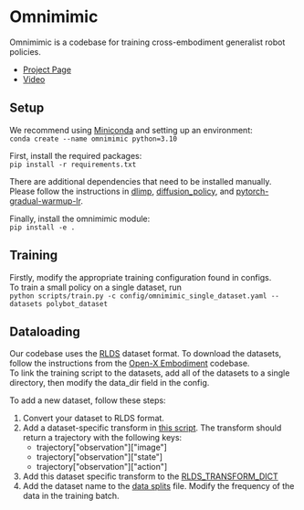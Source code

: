 # Omnimimic
Omnimimic is a codebase for training cross-embodiment generalist robot policies.

 * [Project Page](https://extreme-cross-embodiment.github.io)
 * [Video](https://www.youtube.com/watch?v=ljZ48IoaPTY)


## Setup
We recommend using [Miniconda](https://docs.conda.io/en/latest/miniconda.html) and setting up an environment:  \
    ```
    conda create --name omnimimic python=3.10
    ```

First, install the required packages:   \
    ```
    pip install -r requirements.txt
    ```

There are additional dependencies that need to be installed manually. Please follow the instructions in [dlimp](https://github.com/kvablack/dlimp), [diffusion_policy](https://github.com/real-stanford/diffusion_policy), and [pytorch-gradual-warmup-lr](https://github.com/ildoonet/pytorch-gradual-warmup-lr).


Finally, install the omnimimic module:   \
    ```
    pip install -e .
    ```

## Training
Firstly, modify the appropriate training configuration found in configs. \
To train a small policy on a single dataset, run \
    ```
    python scripts/train.py -c config/omnimimic_single_dataset.yaml --datasets polybot_dataset
    ```

## Dataloading
Our codebase uses the [RLDS](https://github.com/google-research/rlds) dataset format. To download the datasets, follow the instructions from the [Open-X Embodiment](https://github.com/google-deepmind/open_x_embodiment) codebase. \
To link the training script to the datasets, add all of the datasets to a single directory, then modify the data\_dir field in the config.


To add a new dataset, follow these steps:
1. Convert your dataset to RLDS format. 
2. Add a dataset-specific transform in [this script](https://github.com/JonathanYang0127/omnimimic/blob/release/omnimimic/data/rlds_data_transforms.py). The transform should return a trajectory with the following keys:
    * trajectory["observation"]["image"]
    * trajectory["observation"]["state"]
    * trajectory["observation"]["action"]
3. Add this dataset specific transform to the [RLDS_TRANSFORM_DICT](https://github.com/JonathanYang0127/omnimimic/blob/3628392798924f5261d38118cc1bc548cfe3315e/omnimimic/data/rlds_data_transforms.py#L408)
4. Add the dataset name to the [data splits](https://github.com/JonathanYang0127/omnimimic/blob/release/omnimimic/data/data_splits.py) file. Modify the frequency of the data in the training batch.



